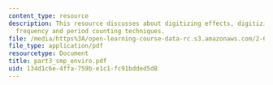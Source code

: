 ```yaml
---
content_type: resource
description: This resource discusses about digitizing effects, digitizing error in
  frequency and period counting techniques.
file: /media/https%3A/open-learning-course-data-rc.s3.amazonaws.com/2-693-principles-of-oceanographic-instrument-systems-sensors-and-measurements-13-998-spring-2004/134d1c6e4ffa759be1c1fc91bdded5d8_part3_smp_enviro.pdf
file_type: application/pdf
resourcetype: Document
title: part3_smp_enviro.pdf
uid: 134d1c6e-4ffa-759b-e1c1-fc91bdded5d8
---
```

